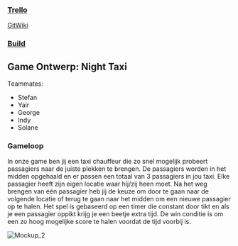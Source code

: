 ### [Trello][TR]
[TR]: https://trello.com/b/xBCFrkO7/nighttaxi-project
[GitWiki](https://github.com/yairme/NightTaxi.wiki.git)

### [Build][BU]
[BU]: https://mediacollegeamsterdam.sharepoint.com/:f:/t/SDGAexamen20232024-Team08/EpmrfttwIchMprkmSfBfmIUBhBKX-ZfzJzyfpeyV2bXH2Q?e=sVi8ym

## Game Ontwerp: Night Taxi
Teammates:
- Stefan
- Yair
- George
- Indy
- Solane

### Gameloop
In onze game ben jij een taxi chauffeur die zo snel mogelijk probeert passagiers naar de juiste plekken te brengen. De passagiers worden in het midden opgehaald en er passen een totaal van 3 passagiers in jou taxi. Elke passagier heeft zijn eigen locatie waar hij/zij heen moet. Na het weg brengen van één passagier heb jij de keuze om door te gaan naar de volgende locatie of terug te gaan naar het midden om een nieuwe passagier op te halen. Het spel is gebaseerd op een timer die constant door tikt en als je een passagier oppikt krijg je een beetje extra tijd. De win conditie is om een zo hoog mogelijke score te halen voordat de tijd voorbij is.

![Mockup_2](https://github.com/yairme/NightTaxi/assets/70896922/3b240abc-e69b-4667-96a8-1da90acf071f)

